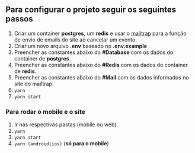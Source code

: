 ## Para configurar o projeto seguir os seguintes passos

1. Criar um container **postgres**, um **redis** e usar o [mailtrap](https://mailtrap.io/) para a função de envio de emails do site ao cancelar um evento.
2. Criar um novo arquivo **.env** baseado no **.env.example**
3. Preencher as constantes abaixo do **#Database** com os dados do container de **postgres**.
4. Preencher as constantes abaixo do **#Redis** com os dados do container de **redis**.
5. Preencher as constantes abaixo do **#Mail** com os dados informados no site do mailtrap.
6. `yarn`
7. `yarn start`

### Para rodar o mobile e o site
1. Ir nas respectivas pastas (mobile ou web)
2. `yarn`
3. `yarn start`
4. `yarn (android|ios)` (**só para o mobile**)
